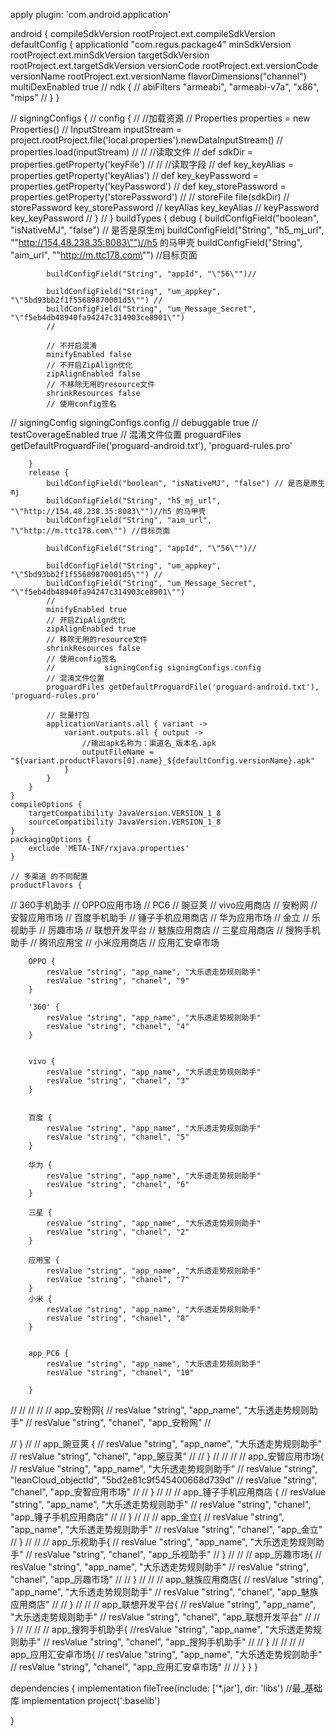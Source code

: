 apply plugin: 'com.android.application'

android {
    compileSdkVersion rootProject.ext.compileSdkVersion
    defaultConfig {
        applicationId "com.regus.package4"
        minSdkVersion rootProject.ext.minSdkVersion
        targetSdkVersion rootProject.ext.targetSdkVersion
        versionCode rootProject.ext.versionCode
        versionName rootProject.ext.versionName
        flavorDimensions("channel")
        multiDexEnabled true
//        ndk {
//            abiFilters "armeabi", "armeabi-v7a", "x86", "mips"
//        }
    }


//    signingConfigs {
//        config {
//            //加载资源
//            Properties properties = new Properties()
//            InputStream inputStream = project.rootProject.file('local.properties').newDataInputStream()
//            properties.load(inputStream)
//
//            //读取文件
//            def sdkDir = properties.getProperty('keyFile')
//
//            //读取字段
//            def key_keyAlias = properties.getProperty('keyAlias')
//            def key_keyPassword = properties.getProperty('keyPassword')
//            def key_storePassword = properties.getProperty('storePassword')
//
//            storeFile file(sdkDir)
//            storePassword key_storePassword
//            keyAlias key_keyAlias
//            keyPassword key_keyPassword
//        }
//    }
    buildTypes {
        debug {
            buildConfigField("boolean", "isNativeMJ", "false") // 是否是原生mj
            buildConfigField("String", "h5_mj_url", "\"http://154.48.238.35:8083\"")//h5 的马甲壳
            buildConfigField("String", "aim_url", "\"http://m.ttc178.com\"") //目标页面

            buildConfigField("String", "appId", "\"56\"")//

            buildConfigField("String", "um_appkey", "\"5bd93bb2f1f55689870001d5\"") //
            buildConfigField("String", "um_Message_Secret", "\"f5eb4db48940fa94247c314903ce8901\"")
            //

            // 不开启混淆
            minifyEnabled false
            // 不开启ZipAlign优化
            zipAlignEnabled false
            // 不移除无用的resource文件
            shrinkResources false
            // 使用config签名
//            signingConfig signingConfigs.config
//            debuggable true
//            testCoverageEnabled true
            // 混淆文件位置
            proguardFiles getDefaultProguardFile('proguard-android.txt'), 'proguard-rules.pro'

        }
        release {
            buildConfigField("boolean", "isNativeMJ", "false") // 是否是原生mj
            buildConfigField("String", "h5_mj_url", "\"http://154.48.238.35:8083\"")//h5 的马甲壳
            buildConfigField("String", "aim_url", "\"http://m.ttc178.com\"") //目标页面

            buildConfigField("String", "appId", "\"56\"")//

            buildConfigField("String", "um_appkey", "\"5bd93bb2f1f55689870001d5\"") //
            buildConfigField("String", "um_Message_Secret", "\"f5eb4db48940fa94247c314903ce8901\"")
            //
            minifyEnabled true
            // 开启ZipAlign优化
            zipAlignEnabled true
            // 移除无用的resource文件
            shrinkResources false
            // 使用config签名
            //           signingConfig signingConfigs.config
            // 混淆文件位置
            proguardFiles getDefaultProguardFile('proguard-android.txt'), 'proguard-rules.pro'

            // 批量打包
            applicationVariants.all { variant ->
                variant.outputs.all { output ->
                    //输出apk名称为：渠道名_版本名.apk
                    outputFileName = "${variant.productFlavors[0].name}_${defaultConfig.versionName}.apk"
                }
            }
        }
    }
    compileOptions {
        targetCompatibility JavaVersion.VERSION_1_8
        sourceCompatibility JavaVersion.VERSION_1_8
    }
    packagingOptions {
        exclude 'META-INF/rxjava.properties'
    }

    // 多渠道 的不同配置
    productFlavors {

//        360手机助手
//        OPPO应用市场
//        PC6
//        豌豆荚
//        vivo应用商店
//        安粉网
//        安智应用市场
//        百度手机助手
//        锤子手机应用商店
//        华为应用市场
//        金立
//        乐视助手
//        厉趣市场
//        联想开发平台
//        魅族应用商店
//        三星应用商店
//        搜狗手机助手
//        腾讯应用宝
//        小米应用商店
//        应用汇安卓市场



        OPPO {
            resValue "string", "app_name", "大乐透走势规则助手"
            resValue "string", "chanel", "9"
        }

        '360' {
            resValue "string", "app_name", "大乐透走势规则助手"
            resValue "string", "chanel", "4"
        }


        vivo {
            resValue "string", "app_name", "大乐透走势规则助手"
            resValue "string", "chanel", "3"
        }


        百度 {
            resValue "string", "app_name", "大乐透走势规则助手"
            resValue "string", "chanel", "5"
        }

        华为 {
            resValue "string", "app_name", "大乐透走势规则助手"
            resValue "string", "chanel", "6"
        }

        三星 {
            resValue "string", "app_name", "大乐透走势规则助手"
            resValue "string", "chanel", "2"
        }

        应用宝 {
            resValue "string", "app_name", "大乐透走势规则助手"
            resValue "string", "chanel", "7"
        }
        小米 {
            resValue "string", "app_name", "大乐透走势规则助手"
            resValue "string", "chanel", "8"
        }


        app_PC6 {
            resValue "string", "app_name", "大乐透走势规则助手"
            resValue "string", "chanel", "10"

        }













//
//
//
//
//        app_安粉网{
//        resValue "string", "app_name", "大乐透走势规则助手"
//            resValue "string", "chanel", "app_安粉网"
//

//        }
//
//        app_豌豆荚 {
//        resValue "string", "app_name", "大乐透走势规则助手"
//            resValue "string", "chanel", "app_豌豆荚"
//
//        }
//
//
//
//        app_安智应用市场{
//        resValue "string", "app_name", "大乐透走势规则助手"
//        resValue "string", "leanCloud_objectId", "5bd2e81c9f545400668d739d"
//            resValue "string", "chanel", "app_安智应用市场"
//
//        }
//
//
//        app_锤子手机应用商店 {
//        resValue "string", "app_name", "大乐透走势规则助手"
//            resValue "string", "chanel", "app_锤子手机应用商店"
//
//        }
//
//
//        app_金立{
//        resValue "string", "app_name", "大乐透走势规则助手"
//            resValue "string", "chanel", "app_金立"
//        }
//
//
//        app_乐视助手{
//        resValue "string", "app_name", "大乐透走势规则助手"
//            resValue "string", "chanel", "app_乐视助手"
//        }
//
//
//        app_厉趣市场{
//        resValue "string", "app_name", "大乐透走势规则助手"
//            resValue "string", "chanel", "app_厉趣市场"
//
//        }
//
//
//        app_魅族应用商店{
//        resValue "string", "app_name", "大乐透走势规则助手"
//            resValue "string", "chanel", "app_魅族应用商店"
//
//        }
//
//
//        app_联想开发平台{
//        resValue "string", "app_name", "大乐透走势规则助手"
//            resValue "string", "chanel", "app_联想开发平台"
//
//        }
//
//
//
//        app_搜狗手机助手{
        //resValue "string", "app_name", "大乐透走势规则助手"
//            resValue "string", "chanel", "app_搜狗手机助手"
//
//        }
//
//
//
//        app_应用汇安卓市场{
//        resValue "string", "app_name", "大乐透走势规则助手"
//            resValue "string", "chanel", "app_应用汇安卓市场"
//
//        }
    }
}

dependencies {
    implementation fileTree(include: ['*.jar'], dir: 'libs')
    //最_基础库
    implementation project(':baselib')

}
